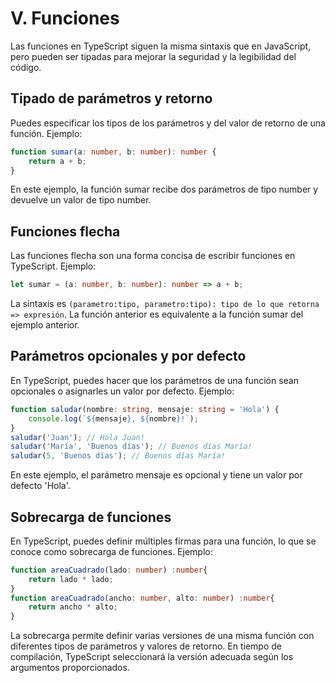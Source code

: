 # V. Funciones

Las funciones en TypeScript siguen la misma sintaxis que en JavaScript, pero pueden ser tipadas para mejorar la seguridad y la legibilidad del código.

## Tipado de parámetros y retorno
Puedes especificar los tipos de los parámetros y del valor de retorno de una función. Ejemplo:

```typescript
function sumar(a: number, b: number): number {
    return a + b;
}
```

En este ejemplo, la función sumar recibe dos parámetros de tipo number y devuelve un valor de tipo number.

## Funciones flecha

Las funciones flecha son una forma concisa de escribir funciones en TypeScript. Ejemplo:

```typescript
let sumar = (a: number, b: number): number => a + b;
```

La sintaxis es `(parametro:tipo, parametro:tipo): tipo de lo que retorna => expresión`. La función anterior es equivalente a la función sumar del ejemplo anterior.

## Parámetros opcionales y por defecto

En TypeScript, puedes hacer que los parámetros de una función sean opcionales o asignarles un valor por defecto. Ejemplo:

```typescript
function saludar(nombre: string, mensaje: string = 'Hola') {
    console.log(`${mensaje}, ${nombre}!`);
}
saludar('Juan'); // Hola Juan!
saludar('María', 'Buenos días'); // Buenos días María!
saludar(5, 'Buenos días'); // Buenos días María!

```

En este ejemplo, el parámetro mensaje es opcional y tiene un valor por defecto 'Hola'.

## Sobrecarga de funciones

En TypeScript, puedes definir múltiples firmas para una función, lo que se conoce como sobrecarga de funciones. Ejemplo:

```typescript
function areaCuadrado(lado: number) :number{
    return lado * lado;
}
function areaCuadrado(ancho: number, alto: number) :number{
    return ancho * alto;
}
```

La sobrecarga permite definir varias versiones de una misma función con diferentes tipos de parámetros y valores de retorno. En tiempo de compilación, TypeScript seleccionará la versión adecuada según los argumentos proporcionados.